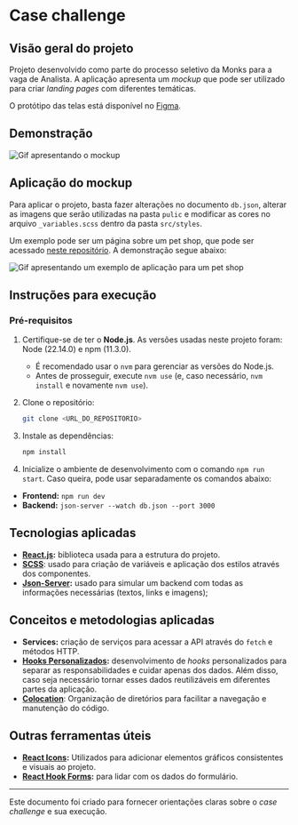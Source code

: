 # Case challenge

## Visão geral do projeto

Projeto desenvolvido como parte do processo seletivo da Monks para a vaga de Analista.  A aplicação apresenta um *mockup* que pode ser utilizado para criar *landing pages* com diferentes temáticas.

O protótipo das telas está disponível no [Figma](https://www.figma.com/design/D6mY5cesOzFnNdwhR6xST8/Psel-Desenvolvimento-2025--Copy-?node-id=8-75&t=RbZqPbUPPgmrNCbh-0).

## Demonstração

![Gif apresentando o mockup](./assets/gif-mockup.gif)

## Aplicação do mockup

Para aplicar o projeto, basta fazer alterações no documento `db.json`, alterar as imagens que serão utilizadas na pasta `pulic` e modificar as cores no arquivo `_variables.scss` dentro da pasta `src/styles`.

Um exemplo pode ser um página sobre um pet shop, que pode ser acessado [neste repositório](https://github.com/RodrigoHarder/psel-monks-analista-rodrigo-harder/tree/example_petshop). A demonstração segue abaixo:

![Gif apresentando um exemplo de aplicação para um pet shop](./assets/gif-petshop.gif)

## Instruções para execução

### **Pré-requisitos**
1. Certifique-se de ter o **Node.js**. As versões usadas neste projeto foram: Node (22.14.0) e npm (11.3.0).
   - É recomendado usar o `nvm` para gerenciar as versões do Node.js.
   - Antes de prosseguir, execute `nvm use` (e, caso necessário, `nvm install` e novamente `nvm use`).

2. Clone o repositório:
   ```bash
   git clone <URL_DO_REPOSITORIO>
   ```

3. Instale as dependências:
   ```bash
   npm install
   ```

4. Inicialize o ambiente de desenvolvimento com o comando `npm run start`. Caso queira, pode usar separadamente os comandos abaixo:

* **Frontend:** `npm run dev`
* **Backend:** `json-server --watch db.json --port 3000`

## Tecnologias aplicadas

 - **[React.js](https://react.dev/):** biblioteca usada para a estrutura do projeto.
- **[SCSS](https://sass-lang.com/)**: usado para criação de variáveis e aplicação dos estilos através dos componentes.
- **[Json-Server](https://www.npmjs.com/package/json-server):** usado para simular um backend com todas as informações necessárias (textos, links e imagens);

## Conceitos e metodologias aplicadas

- **Services:** criação de serviços para acessar a API através do `fetch` e métodos HTTP.
- **[Hooks Personalizados](https://marcosviniciosneves.medium.com/react-dominando-custom-hooks-e-otimizando-a-reutiliza%C3%A7%C3%A3o-de-l%C3%B3gica-d592ce422fc1):** desenvolvimento de *hooks* personalizados para separar as responsabilidades e cuidar apenas dos dados. Além disso, caso seja necessário tornar esses dados reutilizáveis em diferentes partes da aplicação. 
- **[Colocation](https://kentcdodds.com/blog/colocation)**: Organização de diretórios para facilitar a navegação e manutenção do código.

## Outras ferramentas úteis

- **[React Icons](https://react-icons.github.io/react-icons/):** Utilizados para adicionar elementos gráficos consistentes e visuais ao projeto.
- **[React Hook Forms](https://react-hook-form.com/):** para lidar com os dados do formulário.

---

Este documento foi criado para fornecer orientações claras sobre o *case challenge* e sua execução.
